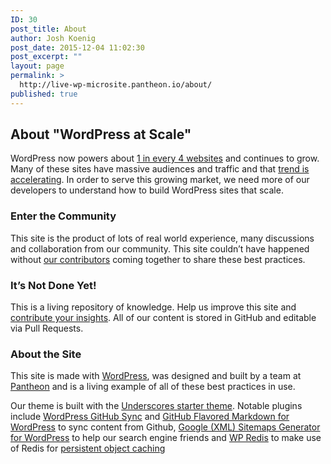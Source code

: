 ```yaml
---
ID: 30
post_title: About
author: Josh Koenig
post_date: 2015-12-04 11:02:30
post_excerpt: ""
layout: page
permalink: >
  http://live-wp-microsite.pantheon.io/about/
published: true
---
```


## About "WordPress at Scale"

WordPress now powers about [1 in every 4 websites](https://ma.tt/2015/11/seventy-five-to-go/) and continues to grow. Many of these sites have massive audiences and traffic and that [trend is accelerating](https://pantheon.io/blog/wordpress-moves-upmarket). In order to serve this growing market, we need more of our developers to understand how to build WordPress sites that scale.

### Enter the Community
This site is the product of lots of real world experience, many discussions and collaboration from our community. This site couldn’t have happened without [our contributors](/contributors/) coming together to share these best practices.

### It’s Not Done Yet!
This is a living repository of knowledge. Help us improve this site and [contribute your insights](/contribute). All of our content is stored in GitHub and editable via Pull Requests.

### About the Site
This site is made with [WordPress](https://wordpress.org/), was designed and built by a team at [Pantheon](https://pantheon.io/) and is a living example of all of these best practices in use.

Our theme is built with the [Underscores starter theme](http://underscores.me/). Notable plugins include [WordPress GitHub Sync](https://github.com/mAAdhaTTah/wordpress-github-sync) and [GitHub Flavored Markdown for WordPress](https://github.com/makotokw/wp-gfm) to sync content from Github, [Google (XML) Sitemaps Generator for WordPress](http://www.arnebrachhold.de/projects/wordpress-plugins/google-xml-sitemaps-generator) to help our search engine friends and [WP Redis](https://wordpress.org/plugins/wp-redis/) to make use of Redis for [persistent object caching](./object-caching)